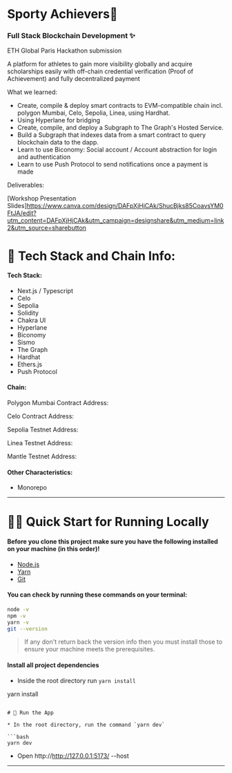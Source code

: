 # Sporty Achievers👋 
### Full Stack Blockchain Development ✨
<p> ETH Global Paris Hackathon submission</p>
<p>A platform for athletes to gain more visibility globally and acquire scholarships easily 
with off-chain credential verification (Proof of Achievement) and fully decentralized payment</p>


What we learned:
* Create, compile & deploy  smart contracts to EVM-compatible chain incl. polygon Mumbai, Celo, Sepolia, Linea, using Hardhat.
* Using Hyperlane for bridging  
* Create, compile, and deploy a Subgraph to The Graph's Hosted Service.
* Build a Subgraph that indexes data from a smart contract to query blockchain data to the dapp.
* Learn to use Biconomy: Social account / Account abstraction for login and authentication 
* Learn to use Push Protocol to send notifications once a payment is made


Deliverables: 

[Workshop Presentation Slides]https://www.canva.com/design/DAFpXjHjCAk/ShucBjks85CoavsYM0FtJA/edit?utm_content=DAFpXjHjCAk&utm_campaign=designshare&utm_medium=link2&utm_source=sharebutton

# 🤖 Tech Stack and Chain Info:

#### Tech Stack: 
 - Next.js / Typescript
 - Celo
 - Sepolia
 - Solidity
 - Chakra UI
 - Hyperlane
 - Biconomy 
 - Sismo 
 - The Graph
 - Hardhat
 - Ethers.js
 - Push Protocol 


#### Chain: 
 
Polygon Mumbai Contract Address:


Celo Contract Address:


Sepolia Testnet Address:


Linea Testnet Address:


Mantle Testnet Address:

#### Other Characteristics: 
 - Monorepo
  
 ---

# 🏄‍♂️ Quick Start for Running Locally

#### Before you clone this project make sure you have the following installed on your machine (in this order)!
* [Node.js](https://nodejs.org/en/) 
* [Yarn](https://classic.yarnpkg.com/en/docs/install/)
* [Git](https://git-scm.com/downloads)

#### You can check by running these commands on your terminal:

```bash
node -v
npm -v
yarn -v
git --version
```
> If any don't return back the version info then you must install those to ensure your machine meets the prerequisites.

#### Install all project dependencies

* Inside the root directory run `yarn install`
  
yarn install
```

# 📱 Run the App

* In the root directory, run the command `yarn dev`

```bash
yarn dev
```
* Open http://http://127.0.0.1:5173/ --host

---
